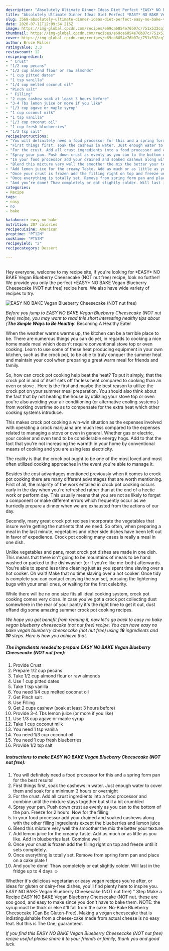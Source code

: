 ```yaml
---
description: "Absolutely Ultimate Dinner Ideas Diet Perfect *EASY* NO BAKE Vegan Blueberry Cheesecake (NOT nut free)"
title: "Absolutely Ultimate Dinner Ideas Diet Perfect *EASY* NO BAKE Vegan Blueberry Cheesecake (NOT nut free)"
slug: 3568-absolutely-ultimate-dinner-ideas-diet-perfect-easy-no-bake-vegan-blueberry-cheesecake-not-nut-free
date: 2020-07-11T12:09:54.215Z
image: https://img-global.cpcdn.com/recipes/e69ca6854e76b07c/751x532cq70/easy-no-bake-vegan-blueberry-cheesecake-not-nut-free-recipe-main-photo.jpg
thumbnail: https://img-global.cpcdn.com/recipes/e69ca6854e76b07c/751x532cq70/easy-no-bake-vegan-blueberry-cheesecake-not-nut-free-recipe-main-photo.jpg
cover: https://img-global.cpcdn.com/recipes/e69ca6854e76b07c/751x532cq70/easy-no-bake-vegan-blueberry-cheesecake-not-nut-free-recipe-main-photo.jpg
author: Bruce Miller
ratingvalue: 3.3
reviewcount: 12
recipeingredient:
- " Crust"
- "1/2 cup pecans"
- "1/2 cup almond flour or raw almonds"
- "1 cup pitted dates"
- "1 tsp vanilla"
- "1/4 cup melted coconut oil"
- "Pinch salt"
- " Filling"
- "2 cups cashew soak at least 3 hours before"
- "3-4 Tbs lemon juice or more if you like"
- "1/3 cup agave or maple syrup"
- "1 cup coconut milk"
- "1 tsp vanilla"
- "1/3 cup coconut oil"
- "1 cup fresh blueberries"
- "1/2 tsp salt"
recipeinstructions:
- "You will definitely need a food processor for this and a spring form pan for the best results!"
- "First things first, soak the cashews in water. Just enough water to cover them and soak for a minimum 3 hours or overnight"
- "For the crust. Add all crust ingredients into a food processor and combine until the mixture stays together but still a bit crumbled"
- "Spray your pan. Push down crust as evenly as you can to the bottom of the pan. Freeze for 2 hours. Now for the filling"
- "In your food processor add your drained and soaked cashews along with the other filling ingredients except the blueberries and lemon juice"
- "Blend this mixture very well the smoother the mix the better your texture"
- "Add lemon juice for the creamy Taste. Add as much or as little as you like. Add in blueberries last. Combine well"
- "Once your crust is frozen add the filling right on top and freeze until it sets completely."
- "Once everything is totally set. Remove from spring form pan and place on a cake plate !"
- "And you’re done! Thaw completely or eat slightly colder. Will last in the fridge up to 4 days ☺️"
categories:
- Recipe
tags:
- easy
- no
- bake

katakunci: easy no bake 
nutrition: 207 calories
recipecuisine: American
preptime: "PT12M"
cooktime: "PT57M"
recipeyield: "2"
recipecategory: Dessert

---
```

<br>
Hey everyone, welcome to my recipe site, if you're looking for *EASY* NO BAKE Vegan Blueberry Cheesecake (NOT nut free) recipe, look no further! We provide you only the perfect *EASY* NO BAKE Vegan Blueberry Cheesecake (NOT nut free) recipe here. We also have wide variety of recipes to try.
<br>


![*EASY* NO BAKE Vegan Blueberry Cheesecake (NOT nut free)](https://img-global.cpcdn.com/recipes/e69ca6854e76b07c/751x532cq70/easy-no-bake-vegan-blueberry-cheesecake-not-nut-free-recipe-main-photo.jpg)

<i>Before you jump to *EASY* NO BAKE Vegan Blueberry Cheesecake (NOT nut free) recipe, you may want to read this short interesting healthy tips about {<strong>The Simple Ways to Be Healthy</strong>.</i>
Becoming A Healthy Eater


When the weather warms warms up, the kitchen can be a terrible place to be. There are numerous things you can do yet, in regards to cooking a nice home made meal which doesn't require conventional stove top or oven cooking. Learn to use some of these heat producing equipment in your own kitchen, such as the crock pot, to be able to truly conquer the summer heat and maintain your cool when preparing a great warm meal for friends and family.

So, how can crock pot cooking help beat the heat? To put it simply, that the crock pot in and of itself sets off far less heat compared to cooking than an oven or stove . Here is the first and maybe the best reason to utilize the crock pot on your summer meal preparation. You should also think about the fact that by not heating the house by utilizing your stove top or oven you're also avoiding your air conditioning (or alternative cooling systems ) from working overtime so as to compensate for the extra heat which other cooking systems introduce.

This makes crock pot cooking a win-win situation as the expenses involved with operating a crock marijuana are much less compared to the expenses related to managing a stove or oven in general. Whether gas or electric, your cooker and oven tend to be considerable energy hogs. Add to that the fact that you're not increasing the warmth in your home by conventional means of cooking and you are using less electricity.

 The reality is that the crock pot ought to be one of the most loved and most often utilized cooking approaches in the event you're able to manage it.  



Besides the cost advantages mentioned previously when it comes to crock pot cooking there are many different advantages that are worth mentioning. First of all, the majority of the work entailed in crock pot cooking occurs early in the day when you're refreshed rather than at the end of a hectic work or perform day. This usually means that you are not as likely to forget a component or make different errors which frequently occur as we hurriedly prepare a dinner when we are exhausted from the actions of our day.

Secondly, many great crock pot recipes incorporate the vegetables that insure we're getting the nutrients that we need. So often, when preparing a meal in the last minute, vegetables and other side dishes have been left out in favor of expedience. Crock pot cooking many cases is really a meal in one dish.

 Unlike vegetables and pans, most crock pot dishes are made in one dish. This means that there isn't going to be mountains of meals to be hand washed or packed to the dishwasher (or if you're like me-both) afterwards. You're able to spend less time cleaning just as you spent time slaving over a hot cooker. Oh wait! Make that no time slaving over a hot cooker. Once tidy is complete you can contact enjoying the sun set, pursuing the lightening bugs with your small ones, or waiting for the first celebrity.

While there will be no one size fits all ideal cooking system, crock pot cooking comes very close. In case you've got a crock pot collecting dust somewhere in the rear of your pantry it's the right time to get it out, dust offand dig some amazing summer crock pot cooking recipes.


<i>We hope you got benefit from reading it, now let's go back to *easy* no bake vegan blueberry cheesecake (not nut free) recipe. You can have *easy* no bake vegan blueberry cheesecake (not nut free) using <strong>16</strong> ingredients and <strong>10</strong> steps. Here is how you achieve that.
</i>

##### The ingredients needed to prepare *EASY* NO BAKE Vegan Blueberry Cheesecake (NOT nut free):

1. Provide  Crust
1. Prepare 1/2 cup pecans
1. Take 1/2 cup almond flour or raw almonds
1. Use 1 cup pitted dates
1. Take 1 tsp vanilla
1. You need 1/4 cup melted coconut oil
1. Get Pinch salt
1. Use  Filling
1. Get 2 cups cashew (soak at least 3 hours before)
1. Provide 3-4 Tbs lemon juice (or more if you like)
1. Use 1/3 cup agave or maple syrup
1. Take 1 cup coconut milk
1. You need 1 tsp vanilla
1. You need 1/3 cup coconut oil
1. You need 1 cup fresh blueberries
1. Provide 1/2 tsp salt


##### Instructions to make *EASY* NO BAKE Vegan Blueberry Cheesecake (NOT nut free):

1. You will definitely need a food processor for this and a spring form pan for the best results!
1. First things first, soak the cashews in water. Just enough water to cover them and soak for a minimum 3 hours or overnight
1. For the crust. Add all crust ingredients into a food processor and combine until the mixture stays together but still a bit crumbled
1. Spray your pan. Push down crust as evenly as you can to the bottom of the pan. Freeze for 2 hours. Now for the filling
1. In your food processor add your drained and soaked cashews along with the other filling ingredients except the blueberries and lemon juice
1. Blend this mixture very well the smoother the mix the better your texture
1. Add lemon juice for the creamy Taste. Add as much or as little as you like. Add in blueberries last. Combine well
1. Once your crust is frozen add the filling right on top and freeze until it sets completely.
1. Once everything is totally set. Remove from spring form pan and place on a cake plate !
1. And you’re done! Thaw completely or eat slightly colder. Will last in the fridge up to 4 days ☺️


Whether it&#39;s delicious vegetarian or easy vegan recipes you&#39;re after, or ideas for gluten or dairy-free dishes, you&#39;ll find plenty here to inspire you. *EASY* NO BAKE Vegan Blueberry Cheesecake (NOT nut free) &#34; Step Make a Recipe *EASY* NO BAKE Vegan Blueberry Cheesecake (NOT nut. these are soo good, and easy to make since you don&#39;t have to bake them. NOTE: the syrup must be thick or else it&#39;ll fall from the cake. No-Bake Blueberry Cheesecake (Can Be Gluten-Free). Making a vegan cheesecake that is indistinguishable from a cheese-cake made from actual cheese is no easy feat. But this is The One, guaranteed. 

<i>If you find this *EASY* NO BAKE Vegan Blueberry Cheesecake (NOT nut free) recipe useful please share it to your friends or family, thank you and good luck.</i>
